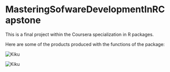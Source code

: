 # MasteringSofwareDevelopmentInRCapstone

This is a final project within the Coursera specialization in R packages. 

Here are some of the products produced with the functions of the package: 

![Kiku](images/01.png, "he")

![Kiku](images/02.png, "ho")
